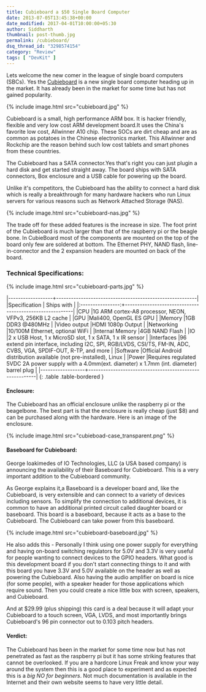 ```yaml
---
title: Cubieboard a $50 Single Board Computer
date: 2013-07-05T13:45:38+00:00
date_modified: 2017-04-01T10:00:00+05:30
author: Siddharth
thumbnail: post-thumb.jpg
permalink: /cubieboard/
dsq_thread_id: "3298574154"
category: "Review"
tags: [ "DevKit" ]
---
```


Lets welcome the new comer in the league of single board computers (SBCs). Yes the [Cubieboard](http://cubieboard.org/) is a new single board computer heading up in the market. It has already been in the market for some time but has not gained popularity.

{% include image.html src="cubieboard.jpg" %}

Cubieboard is a small, high performance ARM box. It is hacker friendly, flexible and very low cost ARM development board.It uses the China's favorite low cost, Allwinner A10 chip. These SOCs are dirt cheap and are as common as potatoes in the Chinese electronics market. This Allwinner and Rockchip are the reason behind such low cost tablets and smart phones from these countries.

The Cubieboard has a SATA connector.Yes that's right you can just plugin a hard disk and get started straight away. The board ships with SATA connectors, Box enclosure and a USB cable for powering up the board.

Unlike it's competitors, the Cubieboard has the ability to connect a hard disk which is really a breakthrough for many hardware hackers who run Linux servers for various reasons such as Network Attached Storage (NAS).

{% include image.html src="cubieboard-nas.jpg" %}

The trade off for these added features is the increase in size. The foot print of the Cubieboard is much larger than that of the raspberry pi or the beagle bone. In CubieBoard most of the components are mounted on the top of the board only few are soldered at bottom. The Ethernet PHY, NAND flash, line-in-connector and the 2 expansion headers are mounted on back of the board.

### Technical Specifications:

{% include image.html src="cubieboard-parts.jpg" %}

|------------------+---------------------------------------------------------|
|Specification     | Ships with                                              |
|:----------------:+---------------------------------------------------------|
|CPU               |1G ARM cortex-A8 processor, NEON, VFPv3, 256KB L2 cache  |
|GPU               |Mali400, OpenGL ES GPU                                   |
|Memory            |1GB DDR3 @480MHz                                         |
|Video output      |HDMI 1080p Output                                        |
|Networking        |10/100M Ethernet, optional WiFi                          |
|Internal Memory   |4GB NAND Flash                                           |
|IO                |2 x USB Host, 1 x MicroSD slot, 1 x SATA, 1 x IR sensor  |
|Interfaces        |96 extend pin interface, including I2C, SPI, RGB/LVDS, CSI/TS, FM-IN, ADC, CVBS, VGA, SPDIF-OUT, R-TP, and more |
|Software          |Official Android distribution available (not pre-installed), Linux |
|Power             |Requires regulated 5VDC 2A power supply with a 4.0mm(ext. diameter) x 1.7mm (int. diameter) barrel plug |
|------------------+---------------------------------------------------------|
{: .table .table-bordered }

#### Enclosure:

The Cubieboard has an official enclosure unlike the raspberry pi or the beagelbone. The best part is that the enclosure is really cheap (just $8) and can be purchased along with the hardware. Here is an image of the enclosure.

{% include image.html src="cubieboad-case_transparent.png" %}

#### Baseboard for Cubieboard:

George Ioakimedes of IO Technologies, LLC (a USA based company) is announcing the availability of their Baseboard for Cubieboard. This is a very important addition to the Cubieboard community.

As George explains it,a Baseboard is a developer board and, like the Cubieboard, is very extensible and can connect to a variety of devices including sensors. To simplify the connection to additional devices, it is common to have an additional printed circuit called daughter board or baseboard. This board is a baseboard, because it acts as a base to the Cubieboard. The Cubieboard can take power from this baseboard.

{% include image.html src="cubieboard-baseboard.jpg" %}

He also adds this - Personally I think using one power supply for everything and having on-board switching regulators for 5.0V and 3.3V is very useful for people wanting to connect devices to the GPIO headers. What good is this development board if you don't start connecting things to it and with this board you have 3.3V and 5.0V available on the header as well as powering the Cubieboard. Also having the audio amplifier on board is nice (for some people), with a speaker header for those applications which require sound. Then you could create a nice little box with screen, speakers, and Cubieboard.

And at $29.99 (plus shipping) this card is a deal because it will adapt your Cubieboard to a touch screen, VGA, LVDS, and most importantly brings Cubieboard's 96 pin connector out to 0.103 pitch headers.

#### **Verdict:**

The Cubieboard has been in the market for some time now but has not penetrated as fast as the raspberry pi but it has some striking features that cannot be overlooked. If you are a hardcore Linux Freak and know your way around the system then this is a good place to experiment and as expected this is a *big NO for beginners*. Not much documentation is available in the Internet and their own website seems to have very little detail.

